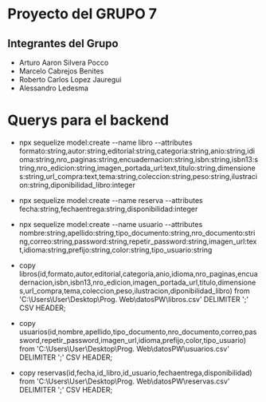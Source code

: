 # Proyecto del GRUPO 7

## Integrantes del Grupo

- Arturo Aaron Silvera Pocco
- Marcelo Cabrejos Benites
- Roberto Carlos Lopez Jauregui
- Alessandro Ledesma

# Querys para el backend
-   npx sequelize model:create --name libro --attributes formato:string,autor:string,editorial:string,categoria:string,anio:string,idioma:string,nro_paginas:string,encuadernacion:string,isbn:string,isbn13:string,nro_edicion:string,imagen_portada_url:text,titulo:string,dimensiones:string,url_compra:text,tema:string,coleccion:string,peso:string,ilustracion:string,diponibilidad_libro:integer
-   npx sequelize model:create --name reserva --attributes fecha:string,fechaentrega:string,disponibilidad:integer
-   npx sequelize model:create --name usuario --attributes nombre:string,apellido:string,tipo_documento:string,nro_documento:string,correo:string,password:string,repetir_password:string,imagen_url:text,idioma:string,prefijo:string,color:string,tipo_usuario:string

-   copy libros(id,formato,autor,editorial,categoria,anio,idioma,nro_paginas,encuadernacion,isbn,isbn13,nro_edicion,imagen_portada_url,titulo,dimensiones,url_compra,tema,coleccion,peso,ilustracion,diponibilidad_libro) from 'C:\Users\User\Desktop\Prog. Web\datosPW\libros.csv' DELIMITER ';' CSV HEADER;
-   copy usuarios(id,nombre,apellido,tipo_documento,nro_documento,correo,password,repetir_password,imagen_url,idioma,prefijo,color,tipo_usuario) from 'C:\Users\User\Desktop\Prog. Web\datosPW\usuarios.csv' DELIMITER ';' CSV HEADER; 
-   copy reservas(id,fecha,id_libro,id_usuario,fechaentrega,disponibilidad) from 'C:\Users\User\Desktop\Prog. Web\datosPW\reservas.csv' DELIMITER ';' CSV HEADER; 

